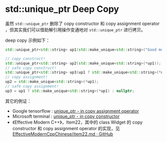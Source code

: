 # std::unique_ptr Deep Copy

虽然 `std::unique_ptr` 删除了 copy constructor 和 copy assignment operator ，但其实我们可以借助解引用操作变通地对 `std::unique_ptr` 进行拷贝。

deep copy 示例如下：

```cpp
std::unique_ptr<std::string> up1(std::make_unique<std::string>("Good morning"));

// copy construct!
std::unique_ptr<std::string> up2(std::make_unique<std::string>(*up1));
// safe copy construct!
std::unique_ptr<std::string> up3(up1 ? std::make_unique<std::string>(*up1) : nullptr);
// copy assignment!
up2 = std::make_unique<std::string>(*up1);
// safe copy assignment!
up3 = up1 ? std::make_unique<std::string>(*up1) : nullptr;
```

其它的例证：

- Google tensorflow : [unique_ptr - in copy assignment operator](https://github.com/tensorflow/tensorflow/blob/3d30ef6f49285b9e08a7b3492a902c67678a94d7/tensorflow/compiler/xla/service/spmd/spmd_partitioner_util.cc#L726-L735)
- Microsoft terminal : [unique_ptr - in copy constructor](https://github.com/microsoft/terminal/blob/fb597ed304ec6eef245405c9652e9b8a029b821f/src/cascadia/TerminalApp/Pane.LayoutSizeNode.cpp#L17-L25)
- 《Effective Modern C++》，Item22，其中的 class Widget 的 copy constructor 和 copy assignment operator 的实现，见 [EffectiveModernCppChinese/item22.md · GitHub](https://github.com/kelthuzadx/EffectiveModernCppChinese/blob/master/4.SmartPointers/item22.md) 

